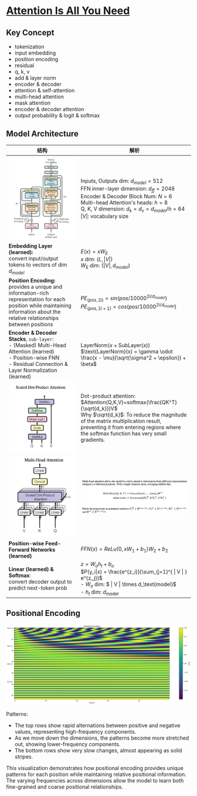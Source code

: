# [Attention Is All You Need](https://arxiv.org/abs/1706.03762)

## Key Concept

- tokenization
- input embedding
- position encoding
- residual
- q, k, v
- add & layer norm
- encoder & decoder
- attention & self-attention
- multi-head attention
- mask attention
- encoder & decoder attention
- output probability & logit & softmax

## Model Architecture

| 结构                                                                                                                                                                                 | 解析                                                                                                                                                                                                                                                                                                                                                                                                                                                                                                                                  |
| ------------------------------------------------------------------------------------------------------------------------------------------------------------------------------------ | ------------------------------------------------------------------------------------------------------------------------------------------------------------------------------------------------------------------------------------------------------------------------------------------------------------------------------------------------------------------------------------------------------------------------------------------------------------------------------------------------------------------------------------- |
| <img src="./transformer.assets/image-20240925161556037.png" alt="image-20240925161556037"  />                                                                                        | Inputs, Outputs dim: $d_{model} = 512$<br/>FFN inner-layer dimension: $d_{ff}=2048$<br/>Encoder & Decoder Block Num: $N = 6$<br/>Multi-head Attention's heads: $h = 8$<br/>Q, K, V dimension: $d_k=d_v=d_{model}/h=64$<br />\|V\|: vocabulary size                                                                                                                                                                                                                                                                                    |
| **Embedding Layer (learned):**<br />convert input/output tokens to vectors of dim $d_{model}$                                                                                        | $E(x)=xW_E$<br />$x$ dim: $(L,                                                                                                                                                                                                                                                                                                                                                                                        \| V                                \| )$<br />$W_E$ dim: $( \| V                               \| ,d_{model})$ |
| **Position Encoding:**<br />provides a unique and information-rich representation for each position while maintaining information about the relative relationships between positions | $PE_{(pos,2i)} = sin(pos/10000^{2i/d_{model}})$<br />$PE_{(pos,2i+1)} = cos(pos/10000^{2i/d_{model}})$                                                                                                                                                                                                                                                                                                                                                                                                                                |
| **Encoder & Decoder Stacks**, `sub-layer`:<br />- (Masked) Multi-Head Attention (learned)<br />- Position-wise FNN<br />- Residual Connection & Layer Normalization (learned)        | $\text{LayerNorm}(x+\text{SubLayer}(x))$<br />$\text{LayerNorm}(x) = \gamma \odot \frac{x - \mu}{\sqrt{\sigma^2 + \epsilon}} + \beta$                                                                                                                                                                                                                                                                                                                                                                                                 |
| <img src="./transformer.assets/image-20240925164820196.png" alt="image-20240925164820196" style="zoom:50%;" />                                                                       | Dot-product attention:<br />$Attention(Q,K,V)=softmax(\frac{QK^T}{\sqrt{d_k}})V$<br />Why $\sqrt{d_k}$: To reduce the magnitude of the matrix multiplication result, <br />preventing it from entering regions where the softmax function has very small gradients.                                                                                                                                                                                                                                                                   |
| <img src="./transformer.assets/image-20240925165401027.png" alt="image-20240925165401027" style="zoom:50%;" />                                                                       | <img src="./transformer.assets/image-20240925175605190.png" alt="image-20240925175605190" style="zoom:50%;" />                                                                                                                                                                                                                                                                                                                                                                                                                        |
| **Position-wise Feed-Forward Networks (learned)**                                                                                                                                    | $FFN(x)=ReLu(0,xW_1+b_1)W_2+b_2$                                                                                                                                                                                                                                                                                                                                                                                                                                                                                                      |
| **Linear (learned) & Softmax**:<br />convert decoder output to predict next-token prob                                                                                               | $z = W_o h_t + b_o$<br />$P(y_i\|x) = \frac{e^{z_i}}{\sum_{j=1}^{ \| V \| } e^{z_j}}$<br />- $W_o$ dim: $ \| V \| \times d_\text{model}$<br />- $h_t$ dim: $d_\text{model}$                                                                                                                                                                                                                                                                                                                                                           |

## Positional Encoding

![image-20240925171448455](./transformer.assets/image-20240925171448455.png)

Patterns:

- The top rows show rapid alternations between positive and negative values, representing high-frequency components.
- As we move down the dimensions, the patterns become more stretched out, showing lower-frequency components.
- The bottom rows show very slow changes, almost appearing as solid stripes.

This visualization demonstrates how positional encoding provides unique patterns for each position while maintaining relative positional information. The varying frequencies across dimensions allow the model to learn both fine-grained and coarse positional relationships.
